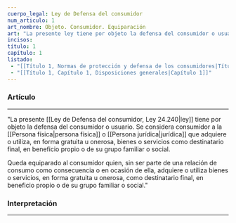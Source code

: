 ```yaml
---
cuerpo_legal: Ley de Defensa del consumidor
num_articulo: 1
art_nombre: Objeto. Consumidor. Equiparación
art: "La presente ley tiene por objeto la defensa del consumidor o usuario. Se considera consumidor a la persona física o jurídica que adquiere o utiliza, en forma gratuita u onerosa, bienes o servicios como destinatario final, en beneficio propio o de su grupo familiar o social.  Queda equiparado al consumidor quien, sin ser parte de una relación de consumo como consecuencia o en ocasión de ella, adquiere o utiliza bienes o servicios, en forma gratuita u onerosa, como destinatario final, en beneficio propio o de su grupo familiar o social."
incisos: 
título: 1
capítulo: 1
listado:
 - "[[Título 1, Normas de protección y defensa de los consumidores|Título 1]]"
 - "[[Título 1, Capítulo 1, Disposiciones generales|Capítulo 1]]"
---
```

### Artículo
---
"La presente [[Ley de Defensa del consumidor, Ley 24.240|ley]] tiene por objeto la defensa del consumidor o usuario. Se considera consumidor a la [[Persona física|persona física]] o [[Persona jurídica|jurídica]] que adquiere o utiliza, en forma gratuita u onerosa, bienes o servicios como destinatario final, en beneficio propio o de su grupo familiar o social.  

Queda equiparado al consumidor quien, sin ser parte de una relación de consumo como consecuencia o en ocasión de ella, adquiere o utiliza bienes o servicios, en forma gratuita u onerosa, como destinatario final, en beneficio propio o de su grupo familiar o social."


### Interpretación
---
